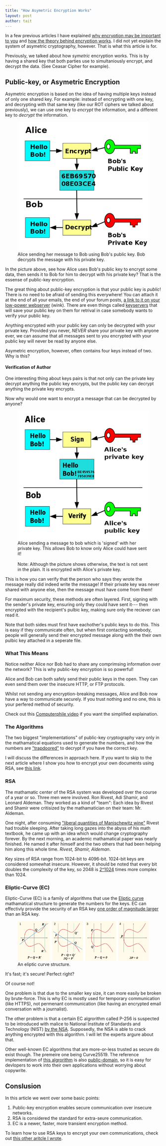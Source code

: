 ```yaml
---
title: "How Asymetric Encryption Works"
layout: post
author: tait
---
```

In a few previous articles I have explained [why encryption may be important to you](/2020/01/26/rsa1.html) and [how the theory behind encryption works](/2020/02/19/rsa2.html). I did not yet explain the system of asymetric cryptography, however. That is what this article is for.

Previously, we talked about how *symetric* encryption works. This is by having a shared key that both parties use to simultaniously encrypt, and decrypt the data. (See Ceasar Cipher for example).

## Public-key, or Asymetric Encryption

Asymetric encryption is based on the idea of having multiple keys instead of only one shared key.
For example: instead of encrypting with one key, and decrypting with that same key (like our ROT ciphers we talked about previously), we can use one key to *encrypt* the information, and a different key to *decrypt* the information.

<figure>
  <img src="/assets/img/alice-to-bob.png" alt="Alice sending her message to Bob using Bob's public key. Bob decrypts the message with his private key.">
  <figcaption>
    Alice sending her message to Bob using Bob's public key. Bob decrypts the message with his private key.  
  </figcaption>
</figure>

In the picture above, see how Alice uses Bob's public key to encrypt some data,
then sends it to Bob for him to decrypt with his private key?
That is the essense of public-key encryption.

The great thing about public-key encryption is that your public key is *public*! There is no need to be afraid of sending this everywhere!
You can attach it at the end of all your emails, the end of your forum posts, [a link to it on your low-power webserver](/public-key.asc) (wink).
There are even things called [keyservers](http://keys.gnupg.net/) that will save your public key on them for retrival in case somebody wants to verify your public key.

Anything encrypted with your public key can only be decrypted with your private key.
Provided you never, *NEVER* share your private key with anyone ever, we can assume that all messages sent to you encrypted with your public key will never be read by anyone else.

Asymetric encryption, however, often contains four keys instead of two. Why is this?

#### Verification of Author

One interesting thing about keys pairs is that not only can the private key decrypt anything the public key encrypts,
but the public key can decrypt anything the private key encrypts.

Now why would one want to encrypt a message that can be decrypted by anyone?

<figure>
  <img src="/assets/img/alice-sign-to-bob.png" alt="Alice sending a message to bob which is 'signed' with her private key. This allows Bob to know only Alice could have sent it!">
  <figcaption>
   Alice sending a message to bob which is 'signed' with her private key. This allows Bob to know only Alice could have sent it! 
  <br>
  <br>
  Note: Although the picture shows otherwise, the text is not sent in the plain. It is encrypted with Alice's private key.
  </figcaption>
</figure>

This is how you can verify that the person who says they wrote the message really did indeed write the message!
If their private key was never shared with anyone else, then the message must have come from them!

For maximum security, these methods are often layered.
First, signing with the sender's private key,
ensuring only they could have sent it---
then encrypted with the recipient's pulbic key,
making sure only the reciever can read it.

Note that both sides must first have eachother's public keys to do this.
This is easy if they communicate often, but when first contacting somebody,
people will generally send their encrypted message along with the their own pulbic key attached in a seperate file.

### What This Means

Notice neither Alice nor Bob had to share any comprimsing information over the network?
This is why public-key encryption is so powerful!

Alice and Bob can both safely send their public keys in the open.
They can even send them over the insecure HTTP, or FTP protocols.

Whilst not sending any encryption-breaking messages,
Alice and Bob now have a way to communicate securely.
If you trust nothing and no one, this is your perfered method of security.


Check out this [Computerphile video](https://www.youtube.com/watch?v=GSIDS_lvRv4) if you want the simplified explaination.

### The Algorithms

The two biggest "implementations" of public-key cryptography vary only in the mathamatical equations used to generate the numbers,
and how the numbers are ["trapdoored"](https://en.wikipedia.org/wiki/Trapdoor_function) to decrypt if you have the correct key.

I will discuss the differences in approach here.
If you want to skip to the next article where I show you how to encrypt your own documents using RSA, see [this link](/2020/04/06/rsa4.html).

### RSA

The mathamatic center of the RSA system was developed over the course of a year or so.
Three men were involved. Ron Rivest, Adi Shamir, and Leonard Aldeman.
They worked as a kind of "team": Each idea by Rivest and Shamir were critisized by the mathamatician on their team: Mr. Aldeman.

One night, after consuming
["liberal quantities of Manischewitz wine"](https://www.math.uchicago.edu/~may/VIGRE/VIGRE2007/REUPapers/FINALAPP/Calderbank.pdf)
Rivest had trouble sleeping.
After taking long gazes into the abyss of his math textbook, he came up with an idea which would change cryptography forever.
By the next morning, an academic mathamatical paper was nearly finished.
He named it after himself and the two others that had been helping him along this whole time. *Rivest, Shamir, Aldeman*.

Key sizes of RSA range from 1024-bit to 4096-bit.
1024-bit keys are considered somewhat insecure.
However,
it should be noted that every bit doubles the complexity of the key,
so 2048 is [2^1024](https://www.wolframalpha.com/input/?i=2%5E1024) times more complex than 1024.

### Eliptic-Curve (EC)

Eliptic-Curve (EC) is a family of algorithms that use the [Eliptic curve](https://en.wikipedia.org/wiki/Elliptic_curve) mathamatical structure to generate the numbers for the keys.
EC can effectivly provide the security of an RSA key [one order of magnitude larger](https://www.youtube.com/watch?v=NF1pwjL9-DE) than an RSA key.

<figure>
  <img src="/assets/img/ec.png" alt="A picture of an eliptic curve." class="small-image">
  <figcaption>
    An eliptic curve structure.
  </figcaption>
</figure>

It's fast; it's secure! Perfect right?

Of course not!

One problem is that due to the smaller key size,
it can more easily be broken by brute-force.
This is why EC is mostly used for temporary communication (like HTTPS), not permenant communication (like having an encrypted email conversation with a journalist).

The other problem is that a certain EC algrorithm called P-256 is suspected to be introduced with malice to National Institute of Standards and Technology (NIST)
[by the NSA](https://www.schneier.com/essays/archives/2007/11/did_nsa_put_a_secret.html).
Supposedly, the NSA is able to crack anything encrypted with this algorithm.
I will let the experts argure about that.

Other well-known EC algorithms that are more-or-less trusted as secure do exist though.
The premeire one being Curve25519.
The reference implementation of [this algrorithm](https://cr.yp.to/ecdh.html) is also [public-domain](https://fairuse.stanford.edu/overview/public-domain/welcome/),
so it is easy for devlopers to work into their own applications without worrying about copywrite.

## Conslusion

In this article we went over some basic points:

1. Public-key encryption enables secure communication over insecure networks.
2. RSA is considered the standard for extra-seure communication.
3. EC is a newer, faster, more transient encryption method.

To learn how to use RSA keys to encrypt your own communications, check out [this other aritcle I wrote](/2020/04/06/rsa4.html).

